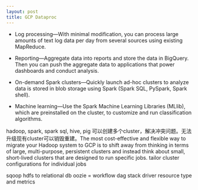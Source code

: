 ```yaml
---
layout: post
title: GCP Dataproc
---
```


- Log processing—With minimal modification, you can process large amounts of text log data per day from several sources using existing MapReduce.

- Reporting—Aggregate data into reports and store the data in BigQuery. Then you can push the aggregate data to applications that power dashboards and conduct analysis.

- On-demand Spark clusters—Quickly launch ad-hoc clusters to analyze data is stored in blob storage using Spark (Spark SQL, PySpark, Spark shell).

- Machine learning—Use the Spark Machine Learning Libraries (MLlib), which are preinstalled on the cluster, to customize and run classification algorithms.

hadoop, spark, spark sql, hive, pig
可以创建多个cluster，解决冲突问题。无法升级现有cluster可以销毁重建。The most cost-effective and flexible way to migrate your Hadoop system to GCP is to shift away from thinking in terms of large, multi-purpose, persistent clusters and instead think about small, short-lived clusters that are designed to run specific jobs.
tailor cluster configurations for individual jobs

sqoop hdfs to relational db
oozie = workflow dag
stack driver resource type and metrics
